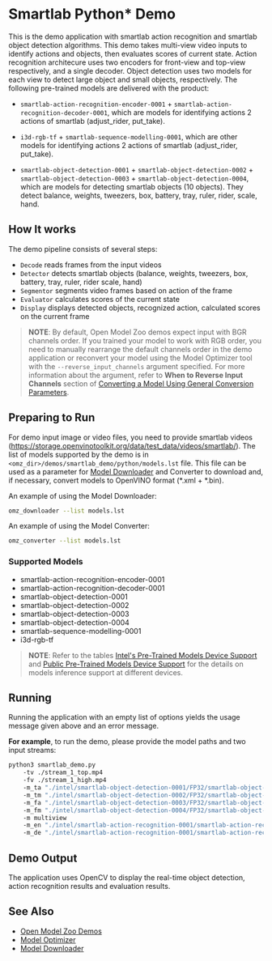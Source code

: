 # Smartlab Python\* Demo

This is the demo application with smartlab action recognition and smartlab object detection algorithms.
This demo takes multi-view video inputs to identify actions and objects, then evaluates scores of current state.
Action recognition architecure uses two encoders for front-view and top-view respectively, and a single decoder.
Object detection uses two models for each view to detect large object and small objects, respectively.
The following pre-trained models are delivered with the product:


* `smartlab-action-recognition-encoder-0001` + `smartlab-action-recognition-decoder-0001`, which are models for identifying actions 2 actions of smartlab (adjust_rider, put_take).

* `i3d-rgb-tf` + `smartlab-sequence-modelling-0001`, which are other models for identifying actions 2 actions of smartlab (adjust_rider, put_take).

* `smartlab-object-detection-0001` + `smartlab-object-detection-0002` + `smartlab-object-detection-0003` + `smartlab-object-detection-0004`, which are models for detecting smartlab objects (10 objects). They detect balance, weights, tweezers, box, battery, tray, ruler, rider, scale, hand.

## How It works

The demo pipeline consists of several steps:

* `Decode` reads frames from the input videos
* `Detector` detects smartlab objects (balance, weights, tweezers, box, battery, tray, ruler, rider scale, hand)
* `Segmentor` segments video frames based on action of the frame
* `Evaluator` calculates scores of the current state
* `Display` displays detected objects, recognized action, calculated scores on the current frame


> **NOTE**: By default, Open Model Zoo demos expect input with BGR channels order. If you trained your model to work with RGB order, you need to manually rearrange the default channels order in the demo application or reconvert your model using the Model Optimizer tool with the `--reverse_input_channels` argument specified. For more information about the argument, refer to **When to Reverse Input Channels** section of [Converting a Model Using General Conversion Parameters](https://docs.openvino.ai/latest/openvino_docs_MO_DG_prepare_model_convert_model_Converting_Model.html#general-conversion-parameters).

## Preparing to Run
For demo input image or video files, you need to provide smartlab videos (https://storage.openvinotoolkit.org/data/test_data/videos/smartlab/).
The list of models supported by the demo is in `<omz_dir>/demos/smartlab_demo/python/models.lst` file.
This file can be used as a parameter for [Model Downloader](../../../tools/model_tools/README.md) and Converter to download and, if necessary, convert models to OpenVINO format (\*.xml + \*.bin).

An example of using the Model Downloader:

```sh
omz_downloader --list models.lst
```

An example of using the Model Converter:

```sh
omz_converter --list models.lst
```

### Supported Models
* smartlab-action-recognition-encoder-0001
* smartlab-action-recognition-decoder-0001
* smartlab-object-detection-0001
* smartlab-object-detection-0002
* smartlab-object-detection-0003
* smartlab-object-detection-0004
* smartlab-sequence-modelling-0001
* i3d-rgb-tf

> **NOTE**: Refer to the tables [Intel's Pre-Trained Models Device Support](../../../models/intel/device_support.md) and [Public Pre-Trained Models Device Support](../../../models/public/device_support.md) for the details on models inference support at different devices.

## Running

Running the application with an empty list of options yields the usage message given above and an error message.

**For example**, to run the demo, please provide the model paths and two input streams:

```sh
python3 smartlab_demo.py
    -tv ./stream_1_top.mp4
    -fv ./stream_1_high.mp4
    -m_ta "./intel/smartlab-object-detection-0001/FP32/smartlab-object-detection-0001.xml"
    -m_tm "./intel/smartlab-object-detection-0002/FP32/smartlab-object-detection-0002.xml"
    -m_fa "./intel/smartlab-object-detection-0003/FP32/smartlab-object-detection-0003.xml"
    -m_fm "./intel/smartlab-object-detection-0004/FP32/smartlab-object-detection-0004.xml"
    -m multiview
    -m_en "./intel/smartlab-action-recognition-0001/smartlab-action-recognition-encoder-0001/FP32/smartlab-action-recognition-encoder-0001.xml"
    -m_de "./intel/smartlab-action-recognition-0001/smartlab-action-recognition-decoder-0001/FP32/smartlab-action-recognition-decoder-0001.xml"
```

## Demo Output

The application uses OpenCV to display the real-time object detection, action recognition results and evaluation results.

## See Also

* [Open Model Zoo Demos](../../README.md)
* [Model Optimizer](https://docs.openvinotoolkit.org/latest/_docs_MO_DG_Deep_Learning_Model_Optimizer_DevGuide.html)
* [Model Downloader](../../../tools/model_tools/README.md)
